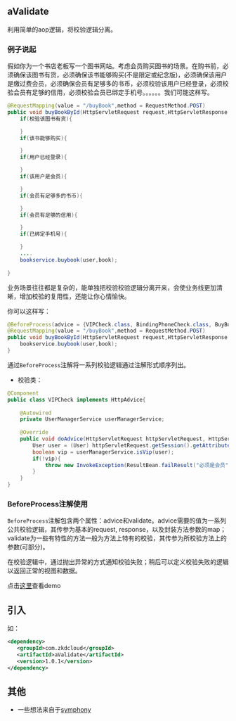 ## aValidate
利用简单的aop逻辑，将校验逻辑分离。

### 例子说起
假如你为一个书店老板写一个图书网站。考虑会员购买图书的场景。在购书前，必须确保该图书有货，必须确保该书能够购买(不是限定或纪念版)，必须确保该用户是缴过费会员，必须确保会员有足够多的书币，必须校验该用户已经登录，必须校验会员有足够的信用，必须校验会员已绑定手机号。。。。。。我们可能这样写。

```java
@RequestMapping(value = "/buyBook",method = RequestMethod.POST)
public void buyBookById(HttpServletRequest request,HttpServletResponse response,@RequestParam("id")String id){
    if(校验该图书有货){

    }
    if(该书能够购买){

    }
    if(用户已经登录){

    }
    if(该用户是会员){

    }
    if(会员有足够多的书币){

    }
    if(会员有足够的信用){

    }
    if(已绑定手机号){

    }
    ....
    bookservice.buybook(user,book);
   
}
```

业务场景往往都是复杂的，能单独把校验校验逻辑分离开来，会使业务线更加清晰，增加校验的复用性，还能让你心情愉快。

你可以这样写：
```java
@BeforeProcess(advice = {VIPCheck.class, BindingPhoneCheck.class, BuyBookCheck.class})
@RequestMapping(value = "/buyBook",method = RequestMethod.POST)
public void buyBookById(HttpServletRequest request,HttpServletResponse response,@RequestParam("id")String id){
    bookservice.buybook(user,book);
}
```
通过`BeforeProcess`注解将一系列校验逻辑通过注解形式顺序列出。

+ 校验类：
```java
@Component
public class VIPCheck implements HttpAdvice{
    
    @Autowired
    private UserManagerService userManagerService;
    
    @Override
    public void doAdvice(HttpServletRequest httpServletRequest, HttpServletResponse httpServletResponse, Map<String, Object> map) throws InvokeException{
        User user = (User) httpServletRequest.getSession().getAttribute("user");
        boolean vip = userManagerService.isVip(user);
        if(!vip){
            throw new InvokeException(ResultBean.failResult("必须是会员"));
        }
    }
}
```
### BeforeProcess注解使用

 `BeforeProcess`注解包含两个属性：advice和validate。advice需要的值为一系列公共校验逻辑，其传参为基本的request, response，以及封装方法参数的map；
 validate为一些有特性的方法一般为方法上特有的校验，其传参为所校验方法上的参数(可部分)。

在校验逻辑中，通过抛出异常的方式通知校验失败；稍后可以定义校验失败的逻辑以返回正常的视图和数据。

点击[这里](https://github.com/zk-123/aValidate-demo)查看demo
## 引入

如：

```xml
<dependency>
   <groupId>com.zkdcloud</groupId>
   <artifactId>aValidate</artifactId>
   <version>1.0.1</version>
</dependency>
```

## 其他
+ 一些想法来自于[symphony](https://github.com/b3log/symphony)
